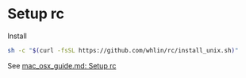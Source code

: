 # Setup rc
Install 
```sh
sh -c "$(curl -fsSL https://github.com/whlin/rc/install_unix.sh)"
```

See [mac_osx_guide.md: Setup rc](https://github.com/whlin/srtlwb/blob/master/mac_osx_guide.md#setup-rc)
